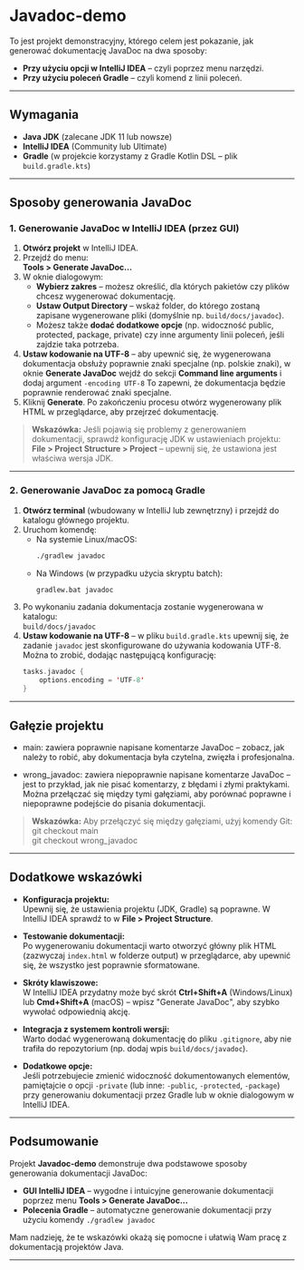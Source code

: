 # Javadoc-demo

To jest projekt demonstracyjny, którego celem jest pokazanie, jak generować dokumentację JavaDoc na dwa sposoby:

- **Przy użyciu opcji w IntelliJ IDEA** – czyli poprzez menu narzędzi.
- **Przy użyciu poleceń Gradle** – czyli komend z linii poleceń.

---

## Wymagania

- **Java JDK** (zalecane JDK 11 lub nowsze)
- **IntelliJ IDEA** (Community lub Ultimate)
- **Gradle** (w projekcie korzystamy z Gradle Kotlin DSL – plik `build.gradle.kts`)

---

## Sposoby generowania JavaDoc

### 1. Generowanie JavaDoc w IntelliJ IDEA (przez GUI)

1. **Otwórz projekt** w IntelliJ IDEA.
2. Przejdź do menu:  
   **Tools > Generate JavaDoc...**
3. W oknie dialogowym:
   - **Wybierz zakres** – możesz określić, dla których pakietów czy plików chcesz wygenerować dokumentację.
   - **Ustaw Output Directory** – wskaż folder, do którego zostaną zapisane wygenerowane pliki (domyślnie np. `build/docs/javadoc`).
   - Możesz także **dodać dodatkowe opcje** (np. widoczność public, protected, package, private) czy inne argumenty linii poleceń, jeśli zajdzie taka potrzeba.
4. **Ustaw kodowanie na UTF-8** – aby upewnić się, że wygenerowana dokumentacja obsłuży poprawnie znaki specjalne (np. polskie znaki), w oknie **Generate JavaDoc** wejdź do sekcji **Command line arguments** i dodaj argument `-encoding UTF-8` To zapewni, że dokumentacja będzie poprawnie renderować znaki specjalne.
5. Kliknij **Generate**. Po zakończeniu procesu otwórz wygenerowany plik HTML w przeglądarce, aby przejrzeć dokumentację.

> **Wskazówka:** Jeśli pojawią się problemy z generowaniem dokumentacji, sprawdź konfigurację JDK w ustawieniach projektu: **File > Project Structure > Project** – upewnij się, że ustawiona jest właściwa wersja JDK.

---

### 2. Generowanie JavaDoc za pomocą Gradle

1. **Otwórz terminal** (wbudowany w IntelliJ lub zewnętrzny) i przejdź do katalogu głównego projektu.
2. Uruchom komendę:
   - Na systemie Linux/macOS:  
     ```bash
     ./gradlew javadoc
     ```
   - Na Windows (w przypadku użycia skryptu batch):  
     ```bash
     gradlew.bat javadoc
     ```
3. Po wykonaniu zadania dokumentacja zostanie wygenerowana w katalogu:  
   `build/docs/javadoc`
4. **Ustaw kodowanie na UTF-8** – w pliku `build.gradle.kts` upewnij się, że zadanie `javadoc` jest skonfigurowane do używania kodowania UTF-8. Można to zrobić, dodając następującą konfigurację:
   ```kotlin
   tasks.javadoc {
       options.encoding = 'UTF-8'
   }
---

## Gałęzie projektu
- main: zawiera poprawnie napisane komentarze JavaDoc – zobacz, jak należy to robić, aby dokumentacja była czytelna, zwięzła i profesjonalna.

- wrong_javadoc: zawiera niepoprawnie napisane komentarze JavaDoc – jest to przykład, jak nie pisać komentarzy, z błędami i złymi praktykami. Można przełączać się między tymi gałęziami, aby porównać poprawne i niepoprawne podejście do pisania dokumentacji.

> **Wskazówka:** Aby przełączyć się między gałęziami, użyj komendy Git: <br>
> git checkout main <br>
> git checkout wrong_javadoc

---

## Dodatkowe wskazówki 

- **Konfiguracja projektu:**  
  Upewnij się, że ustawienia projektu (JDK, Gradle) są poprawne. W IntelliJ IDEA sprawdź to w **File > Project Structure**.

- **Testowanie dokumentacji:**  
  Po wygenerowaniu dokumentacji warto otworzyć główny plik HTML (zazwyczaj `index.html` w folderze output) w przeglądarce, aby upewnić się, że wszystko jest poprawnie sformatowane.

- **Skróty klawiszowe:**  
  W IntelliJ IDEA przydatny może być skrót **Ctrl+Shift+A** (Windows/Linux) lub **Cmd+Shift+A** (macOS) – wpisz "Generate JavaDoc", aby szybko wywołać odpowiednią akcję.

- **Integracja z systemem kontroli wersji:**  
  Warto dodać wygenerowaną dokumentację do pliku `.gitignore`, aby nie trafiła do repozytorium (np. dodaj wpis `build/docs/javadoc`).

- **Dodatkowe opcje:**  
  Jeśli potrzebujecie zmienić widoczność dokumentowanych elementów, pamiętajcie o opcji `-private` (lub inne: `-public`, `-protected`, `-package`) przy generowaniu dokumentacji przez Gradle lub w oknie dialogowym w IntelliJ IDEA.

---

## Podsumowanie

Projekt **Javadoc-demo** demonstruje dwa podstawowe sposoby generowania dokumentacji JavaDoc:
- **GUI IntelliJ IDEA** – wygodne i intuicyjne generowanie dokumentacji poprzez menu **Tools > Generate JavaDoc...**
- **Polecenia Gradle** – automatyczne generowanie dokumentacji przy użyciu komendy `./gradlew javadoc`

Mam nadzieję, że te wskazówki okażą się pomocne i ułatwią Wam pracę z dokumentacją projektów Java.

---

